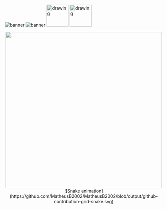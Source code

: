 ![banner](https://i.ibb.co/xS1PpCd/README-md-MAtheus-Barbosa-Almeida-3.gif)
![banner](https://i.ibb.co/gvbqtnH/README-md-MAtheus-Barbosa-Almeida-8.gif)
[<img src="https://i.ibb.co/XsjZNPp/1659969092851.png" alt="drawing" style="width:70px;"/>](https://www.linkedin.com/in/matheusbarbosa-an%C3%A1lise-dados/) [<img src="https://i.ibb.co/XsjZNPp/1659969092851.png" alt="drawing" style="width:70px;"/>](mailto:matheus1416.java@gmail.com)

<p align="center"><img src="https://github-readme-stats.vercel.app/api?username=MatheusB2002&show_icons=true&theme=midnight-purple" width=500> 
![Snake animation](https://github.com/MatheusB2002/MatheusB2002/blob/output/github-contribution-grid-snake.svg)
